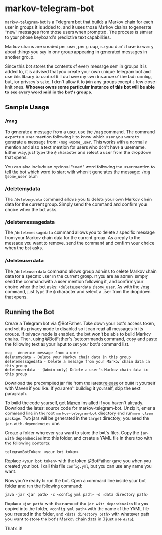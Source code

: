 # markov-telegram-bot

`markov-telegram-bot` is a Telegram bot that builds a Markov chain for each user in groups it is added to, and it uses those Markov
chains to generate "new" messages from those users when prompted. The process is similar to your phone keyboard's predictive text
capabilities.

Markov chains are created per user, per group, so you don't have to worry about things you say in one group appearing in generated
messages in another group.

Since this bot stores the contents of every message sent in groups it is added to, it is advised that you create your own
unique Telegram bot and use this library to control it. I do have my own instance of the bot running, but, for privacy's sake, I
don't allow it to join any groups except a few close-knit ones. **Whoever owns some particular instance of this bot will be able
to see every word said in the bot's groups.**

## Sample Usage

### /msg
To generate a message from a user, use the `/msg` command. The command expects a user mention following it to know which user
you want to generate a message from: `/msg @some_user`. This works with a normal `@` mention and also a text mention for users
who don't have a username. Either way, just type the `@` character and select a user from the dropdown that opens.

You can also include an optional "seed" word following the user mention to tell the bot which word to start with when it generates
the message: `/msg @some_user blah`

### /deletemydata
The `/deletemydata` command allows you to delete your own Markov chain data for the current group. Simply send the command and
confirm your choice when the bot asks.

### /deletemessagedata
The `/deletemessagedata` command allows you to delete a specific message from your Markov chain data for the current group. As a
reply to the message you want to remove, send the command and confirm your choice when the bot asks.

### /deleteuserdata
The `/deleteuserdata` command allows group admins to delete Markov chain data for a specific user in the current group. If you are
an admin, simply send the command with a user mention following it, and confirm your choice when the bot asks:
`/deleteuserdata @some_user`. As with the `/msg` command, just type the `@` character and select a user from the dropdown that
opens.

## Running the Bot

Create a Telegram bot via @BotFather. Take down your bot's access token, and set its privacy mode to disabled so it can
read all messages in its groups. If privacy mode is enabled, the bot won't be able to build Markov chains. Then, using @BotFather's /setcommands command, copy and paste the following text as your input to set your bot's command list.

    msg - Generate message from a user
    deletemydata - Delete your Markov chain data in this group
    deletemessagedata - Delete a message from your Markov chain data in this group
    deleteuserdata - (Admin only) Delete a user's Markov chain data in this group

Download the precompiled jar file from the latest [release](https://github.com/ClockVapor/markov-telegram-bot/releases)
or build it yourself with Maven if you like. If you aren't building it yourself, skip the next paragraph.

To build the code yourself, get [Maven](https://maven.apache.org/) installed if you haven't already. Download the latest
source code for markov-telegram-bot. Unzip it, enter a command line in the root `markov-telegram-bot` directory and run
`mvn clean package`. Two jars will be generated in the `target` directory; you need the `jar-with-dependencies` one.

Create a folder wherever you want to store the bot's files. Copy the `jar-with-dependencies` into this folder, and create a YAML
file in there too with the following contents:

    telegramBotToken: <your bot token>

Replace `<your bot token>` with the token @BotFather gave you when you created your bot. I call this file `config.yml`, but you
can use any name you want.

Now you're ready to run the bot. Open a command line inside your bot folder and run the following command:

    java -jar <jar path> -c <config yml path> -d <data directory path>

Replace `<jar path>` with the name of the `jar-with-dependencies` file you copied into the folder, `<config yml path>` with the
name of the YAML file you created in the folder, and `<data directory path>` with whatever path you want to store the bot's
Markov chain data in (I just use `data`).

That's it!
